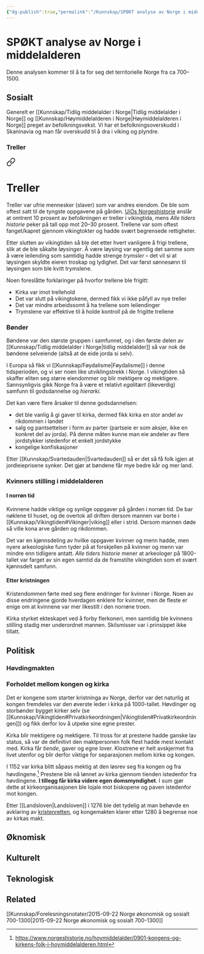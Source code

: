 ```yaml
---
{"dg-publish":true,"permalink":"/Kunnskap/SPØKT analyse av Norge i middelalderen/","title":"SPØKT analyse av Norge i middelalderen","tags":["historie"]}
---
```



# SPØKT analyse av Norge i middelalderen
Denne analysen kommer til å ta for seg det territorielle Norge fra ca 700–1500.

## Sosialt
Generelt er [[Kunnskap/Tidlig middelalder i Norge\|Tidlig middelalder i Norge]] og [[Kunnskap/Høymiddelalderen i Norge\|Høymiddelalderen i Norge]] preget av befolkningsvekst. Vi har et befolkningsoverskudd i Skaninavia og man får overskudd til å dra i viking og plyndre. 

### Treller

<div class="transclusion internal-embed is-loaded"><a class="markdown-embed-link" href="/kunnskap/treller/" aria-label="Open link"><svg xmlns="http://www.w3.org/2000/svg" width="24" height="24" viewBox="0 0 24 24" fill="none" stroke="currentColor" stroke-width="2" stroke-linecap="round" stroke-linejoin="round" class="svg-icon lucide-link"><path d="M10 13a5 5 0 0 0 7.54.54l3-3a5 5 0 0 0-7.07-7.07l-1.72 1.71"></path><path d="M14 11a5 5 0 0 0-7.54-.54l-3 3a5 5 0 0 0 7.07 7.07l1.71-1.71"></path></svg></a><div class="markdown-embed">





# Treller
Treller var ufrie mennesker (slaver) som var andres eiendom. De ble som oftest satt til de tyngste oppgavene på gården.
[UiOs Norgeshistorie](https://www.norgeshistorie.no/vikingtid/0801-treller-bonder-og-elite.html) anslår at omtrent 10 prosent av befolkningen er treller i vikingtida, mens *Alle tiders historie* peker på tall opp mot 20–30 prosent. Trellene var som oftest fanget/kapret gjennom vikingtokter og hadde svært begrensede rettigheter.

Etter slutten av vikingtiden så ble det etter hvert vanligere å frigi trellene, slik at de ble såkalte *løysinger*. Å være løysing var egentlig det samme som å være leilending som samtidig hadde strenge *trymsler* – det vil si at løysingen skyldte eieren troskap og lydighet. Det var først sønnesønn til løysingen som ble kvitt trymslene.

Noen foreslåtte forklaringer på hvorfor trellene ble frigitt:
- Kirka var imot trellehold
- Det var slutt på vikingtokene, dermed fikk vi ikke påfyll av nye treller
- Det var mindre arbeidssomt å ha trellene som leilendinger
- Trymslene var effektive til å holde kontroll på de frigitte trellene


</div></div>


### Bønder
Bøndene var den største gruppen i samfunnet, og i den første delen av [[Kunnskap/Tidlig middelalder i Norge\|tidlig middelalder]] så var nok de bøndene selveiende (altså at de eide jorda si selv).

I Europa så fikk vi [[Kunnskap/Føydalisme\|Føydalisme]] i denne tidsperioden, og vi ser noen like utviklingstrekk i Norge. I vikingtiden så skaffer eliten seg større eiendommer og blir mektigere og mektigere. Sannsynligvis gikk Norge fra å være et relativt *egalitært* (likeverdig) samfunn til godsdannelse og *hierarki*.

Det kan være flere årsaker til denne godsdannelsen:
- det ble vanlig å gi gaver til kirka, dermed fikk kirka en stor andel av rikdommen i landet
- salg og pantsettelser i form av parter (partseie er som aksjer, ikke en konkret del av jorda). På denne måten kunne man eie andeler av flere jordstykker istedenfor et enkelt jordstykke
- kongelige konfiskasjoner

Etter [[Kunnskap/Svartedauden\|Svartedauden]] så er det så få folk igjen at jordleieprisene synker. Det gjør at bøndene får mye bedre kår og mer land.

### Kvinners stilling i middelalderen

#### I norrøn tid
Kvinnene hadde viktige og synlige oppgaver på gården i norrøn tid. De bar nøklene til huset, og de overtok all driften dersom mannen var borte i [[Kunnskap/Vikingtiden#Vikinger\|viking]] eller i strid. Dersom mannen døde så ville kona arve gården og rikdommen.

Det var en kjønnsdeling av hvilke oppgaver kvinner og menn hadde, men nyere arkeologiske funn tyder på at forskjellen på kvinner og menn var mindre enn tidligere antatt. *Alle tiders historie* mener at arkeologer på 1800-tallet var farget av sin egen samtid da de framstilte vikingtiden som et svært kjønnsdelt samfunn.

#### Etter kristningen
Kristendommen førte med seg flere endringer for kvinner i Norge. Noen av disse endringene gjorde hverdagen enklere for kvinner, men de fleste er enige om at kvinnene var mer likestilt i den norrøne troen.

Kirka styrket ekteskapet ved å forby flerkoneri, men samtidig ble kvinnens stilling stadig mer underordnet mannen. Skilsmisser var i prinsippet ikke tillatt.

## Politisk

### Høvdingmakten

### Forholdet mellom kongen og kirka
Det er kongene som starter kristninga av Norge, derfor var det naturlig at kongen fremdeles var den øverste leder i kirka på 1000-tallet. Høvdinger og storbønder bygget kirker selv (se [[Kunnskap/Vikingtiden#Privatkirkeordningen\|Vikingtiden#Privatkirkeordningen]]) og fikk derfor lov å utpeke sine egne prester. 

Kirka blir mektigere og mektigere. Til tross for at prestene hadde ganske lav status, så var de definitivt den maktpersonen folk flest hadde mest kontakt med. Kirka får *tiende*, gaver og egne lover. Klostrene er helt avskjermet fra livet utenfor og blir derfor viktige for separasjonen mellom kirke og kongen.

I 1152 var kirka blitt såpass mektig at den løsrev seg fra kongen og fra høvdingene.[^1] Prestene ble nå lønnet av kirka gjennom tienden istedenfor fra høvdingene. **I tillegg får kirka videre egen domsmyndighet**. I sum gjør dette at kirkeorganisasjonen ble lojale mot biskopene og paven istedenfor mot kongen.

Etter [[Landsloven\|Landsloven]] i 1276 ble det tydelig at man behøvde en avklaring av [kristenretten](https://snl.no/kristenrett), og kongemakten klarer etter 1280 å begrense noe av kirkas makt.

## Øknomisk

## Kulturelt

## Teknologisk

## Related
[[Kunnskap/Forelesningsnotater/2015-09-22 Norge økonomisk og sosialt 700-1300\|2015-09-22 Norge økonomisk og sosialt 700-1300]]

[^1]:<https://www.norgeshistorie.no/hoymiddelalder/0901-kongens-og-kirkens-folk-i-hoymiddelalderen.html>
